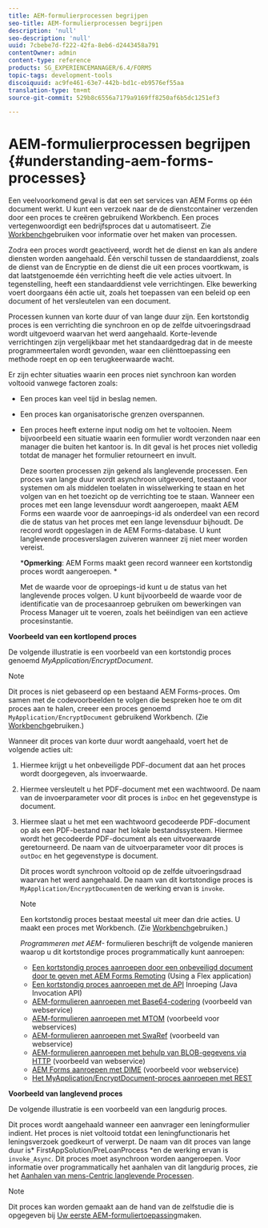 ```yaml
---
title: AEM-formulierprocessen begrijpen
seo-title: AEM-formulierprocessen begrijpen
description: 'null'
seo-description: 'null'
uuid: 7cbebe7d-f222-42fa-8eb6-d2443458a791
contentOwner: admin
content-type: reference
products: SG_EXPERIENCEMANAGER/6.4/FORMS
topic-tags: development-tools
discoiquuid: ac9fe461-63e7-442b-bd1c-eb9576ef55aa
translation-type: tm+mt
source-git-commit: 529b8c6556a7179a9169ff8250af6b5dc1251ef3

---
```



# AEM-formulierprocessen begrijpen {#understanding-aem-forms-processes}

Een veelvoorkomend geval is dat een set services van AEM Forms op één document werkt. U kunt een verzoek naar de de dienstcontainer verzenden door een proces te creëren gebruikend Workbench. Een proces vertegenwoordigt een bedrijfsproces dat u automatiseert. Zie [Workbench](https://www.adobe.com/go/learn_aemforms_workbench_63)gebruiken voor informatie over het maken van processen.

Zodra een proces wordt geactiveerd, wordt het de dienst en kan als andere diensten worden aangehaald. Één verschil tussen de standaarddienst, zoals de dienst van de Encryptie en de dienst die uit een proces voortkwam, is dat laatstgenoemde één verrichting heeft die vele acties uitvoert. In tegenstelling, heeft een standaarddienst vele verrichtingen. Elke bewerking voert doorgaans één actie uit, zoals het toepassen van een beleid op een document of het versleutelen van een document.

Processen kunnen van korte duur of van lange duur zijn. Een kortstondig proces is een verrichting die synchroon en op de zelfde uitvoeringsdraad wordt uitgevoerd waarvan het werd aangehaald. Korte-levende verrichtingen zijn vergelijkbaar met het standaardgedrag dat in de meeste programmeertalen wordt gevonden, waar een cliënttoepassing een methode roept en op een terugkeerwaarde wacht.

Er zijn echter situaties waarin een proces niet synchroon kan worden voltooid vanwege factoren zoals:

* Een proces kan veel tijd in beslag nemen.
* Een proces kan organisatorische grenzen overspannen.
* Een proces heeft externe input nodig om het te voltooien. Neem bijvoorbeeld een situatie waarin een formulier wordt verzonden naar een manager die buiten het kantoor is. In dit geval is het proces niet volledig totdat de manager het formulier retourneert en invult.

   Deze soorten processen zijn gekend als langlevende processen. Een proces van lange duur wordt asynchroon uitgevoerd, toestaand voor systemen om als middelen toelaten in wisselwerking te staan en het volgen van en het toezicht op de verrichting toe te staan. Wanneer een proces met een lange levensduur wordt aangeroepen, maakt AEM Forms een waarde voor de aanroepings-id als onderdeel van een record die de status van het proces met een lange levensduur bijhoudt. De record wordt opgeslagen in de AEM Forms-database. U kunt langlevende procesverslagen zuiveren wanneer zij niet meer worden vereist.

   ***Opmerking**: AEM Forms maakt geen record wanneer een kortstondig proces wordt aangeroepen. *

   Met de waarde voor de oproepings-id kunt u de status van het langlevende proces volgen. U kunt bijvoorbeeld de waarde voor de identificatie van de procesaanroep gebruiken om bewerkingen van Process Manager uit te voeren, zoals het beëindigen van een actieve procesinstantie.

**Voorbeeld van een kortlopend proces**

De volgende illustratie is een voorbeeld van een kortstondig proces genoemd *MyApplication/EncryptDocument*.

>[!NOTE]
>
>Dit proces is niet gebaseerd op een bestaand AEM Forms-proces. Om samen met de codevoorbeelden te volgen die bespreken hoe te om dit proces aan te halen, creeer een proces genoemd `MyApplication/EncryptDocument` gebruikend Workbench. (Zie [Workbench](https://www.adobe.com/go/learn_aemforms_workbench_63)gebruiken.)

Wanneer dit proces van korte duur wordt aangehaald, voert het de volgende acties uit:

1. Hiermee krijgt u het onbeveiligde PDF-document dat aan het proces wordt doorgegeven, als invoerwaarde.
1. Hiermee versleutelt u het PDF-document met een wachtwoord. De naam van de invoerparameter voor dit proces is `inDoc` en het gegevenstype is document.
1. Hiermee slaat u het met een wachtwoord gecodeerde PDF-document op als een PDF-bestand naar het lokale bestandssysteem. Hiermee wordt het gecodeerde PDF-document als een uitvoerwaarde geretourneerd. De naam van de uitvoerparameter voor dit proces is `outDoc` en het gegevenstype is document.

   Dit proces wordt synchroon voltooid op de zelfde uitvoeringsdraad waarvan het werd aangehaald. De naam van dit kortstondige proces is `MyApplication/EncryptDocument`en de werking ervan is `invoke`.

   >[!NOTE]
   >
   >Een kortstondig proces bestaat meestal uit meer dan drie acties. U maakt een proces met Workbench. (Zie [Workbench](https://www.adobe.com/go/learn_aemforms_workbench_63)gebruiken.)

   *Programmeren met AEM-* formulieren beschrijft de volgende manieren waarop u dit kortstondige proces programmatically kunt aanroepen:

   * [Een kortstondig proces aanroepen door een onbeveiligd document door te geven met AEM Forms Remoting](/help/forms/developing/invoking-aem-forms-using-remoting.md#invoking-a-short-lived-process-by-passing-an-unsecure-document-using-remoting) (Using a Flex application)
   * [Een kortstondig proces aanroepen met de API](/help/forms/developing/invoking-aem-forms-using-java.md#invoking-a-short-lived-process-using-the-invocation-api) Inroeping (Java Invocation API)
   * [AEM-formulieren aanroepen met Base64-codering](/help/forms/developing/invoking-aem-forms-using-web.md#invoking-aem-forms-using-base64-encoding) (voorbeeld van webservice)
   * [AEM-formulieren aanroepen met MTOM](/help/forms/developing/invoking-aem-forms-using-web.md#invoking-aem-forms-using-mtom) (voorbeeld voor webservices)
   * [AEM-formulieren aanroepen met SwaRef](/help/forms/developing/invoking-aem-forms-using-web.md#invoking-aem-forms-using-swaref) (voorbeeld van webservice)
   * [AEM-formulieren aanroepen met behulp van BLOB-gegevens via HTTP](/help/forms/developing/invoking-aem-forms-using-web.md#invoking-aem-forms-using-blob-data-over-http) (voorbeeld van webservice)
   * [AEM Forms aanroepen met DIME](/help/forms/developing/invoking-aem-forms-using-web.md#invoking-aem-forms-using-dime) (voorbeeld voor webservice)
   * [Het MyApplication/EncryptDocument-proces aanroepen met REST](/help/forms/developing/invoking-aem-forms-using-rest.md)

**Voorbeeld van langlevend proces**

De volgende illustratie is een voorbeeld van een langdurig proces.

Dit proces wordt aangehaald wanneer een aanvrager een leningformulier indient. Het proces is niet voltooid totdat een leningfunctionaris het leningsverzoek goedkeurt of verwerpt. De naam van dit proces van lange duur is* FirstAppSolution/PreLoanProcess *en de werking ervan is `invoke_Async`. Dit proces moet asynchroon worden aangeroepen. Voor informatie over programmatically het aanhalen van dit langdurig proces, zie het [Aanhalen van mens-Centric langlevende Processen](/help/forms/developing/invoking-human-centric-long-lived.md#invoking-human-centric-long-lived-processes).

>[!NOTE]
>
>Dit proces kan worden gemaakt aan de hand van de zelfstudie die is opgegeven bij [Uw eerste AEM-formuliertoepassing](https://www.adobe.com/go/learn_aemforms_firstapp_ds_63)maken.

